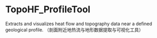 # TopoHF_ProfileTool
Extracts and visualizes heat flow and topography data near a defined geological profile. （剖面附近地热流与地形数据提取与可视化工具）
